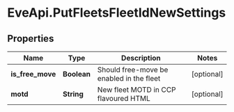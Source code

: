 # EveApi.PutFleetsFleetIdNewSettings

## Properties
Name | Type | Description | Notes
------------ | ------------- | ------------- | -------------
**is_free_move** | **Boolean** | Should free-move be enabled in the fleet | [optional] 
**motd** | **String** | New fleet MOTD in CCP flavoured HTML | [optional] 


